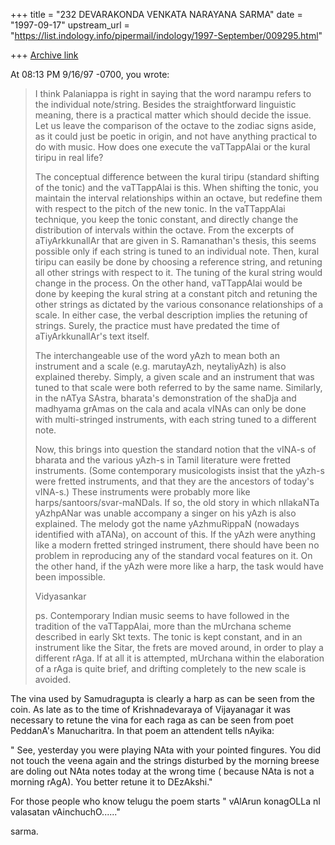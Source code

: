 +++
title = "232 DEVARAKONDA VENKATA NARAYANA SARMA"
date = "1997-09-17"
upstream_url = "https://list.indology.info/pipermail/indology/1997-September/009295.html"

+++
[Archive link](https://list.indology.info/pipermail/indology/1997-September/009295.html)

At 08:13 PM 9/16/97 -0700, you wrote:
>I think Palaniappa is right in saying that the word narampu refers to the
>individual note/string. Besides the straightforward linguistic meaning,
>there is a practical matter which should decide the issue. Let us leave
>the comparison of the octave to the zodiac signs aside, as it could just
>be poetic in origin, and not have anything practical to do with music. How
>does one execute the vaTTappAlai or the kural tiripu in real life?
>
>The conceptual difference between the kural tiripu (standard shifting of
>the tonic) and the vaTTappAlai is this. When shifting the tonic, you
>maintain the interval relationships within an octave, but redefine them
>with respect to the pitch of the new tonic. In the vaTTappAlai technique,
>you keep the tonic constant, and directly change the distribution of
>intervals within the octave. From the excerpts of aTiyArkkunallAr that are
>given in S. Ramanathan's thesis, this seems possible only if each string
>is tuned to an individual note. Then, kural tiripu can easily be done by
>choosing a reference string, and retuning all other strings with respect
>to it. The tuning of the kural string would change in the process. On the
>other hand, vaTTappAlai would be done by keeping the kural string at a
>constant pitch and retuning the other strings as dictated by the various
>consonance relationships of a scale. In either case, the verbal
>description implies the retuning of strings. Surely, the practice must
>have predated the time of aTiyArkkunallAr's text itself.
>
>The interchangeable use of the word yAzh to mean both an instrument and a
>scale (e.g. marutayAzh, neytaliyAzh) is also explained thereby. Simply, a
>given scale and an instrument that was tuned to that scale were both
>referred to by the same name. Similarly, in the nATya SAstra, bharata's
>demonstration of the shaDja and madhyama grAmas on the cala and acala
>vINAs can only be done with multi-stringed instruments, with each string
>tuned to a different note.
>
>Now, this brings into question the standard notion that the vINA-s of
>bharata and the various yAzh-s in Tamil literature were fretted
>instruments. (Some contemporary musicologists insist that the yAzh-s were
>fretted instruments, and that they are the ancestors of today's vINA-s.)
>These instruments were probably more like harps/santoors/svar-maNDals.
>If so, the old story in which nIlakaNTa yAzhpANar was unable accompany a
>singer on his yAzh is also explained. The melody got the name yAzhmuRippaN
>(nowadays identified with aTANa), on account of this. If the yAzh were
>anything like a modern fretted stringed instrument, there should have been
>no problem in reproducing any of the standard vocal features on it. On the
>other hand, if the yAzh were more like a harp, the task would have been
>impossible.
>
>Vidyasankar
>
>ps. Contemporary Indian music seems to have followed in the tradition of
>the vaTTappAlai, more than the mUrchana scheme described in early Skt
>texts. The tonic is kept constant, and in an instrument like the Sitar,
>the frets are moved around, in order to play a different rAga. If at all
>it is attempted, mUrchana within the elaboration of a rAga is quite brief,
>and drifting completely to the new scale is avoided.
>
>

The vina used by Samudragupta is clearly a harp as can be seen from the
coin. As late as to the time of Krishnadevaraya of Vijayanagar it was
necessary to retune the vina for each raga as can be seen from poet
PeddanA's Manucharitra. In that
poem an attendent tells nAyika:

" See, yesterday you were playing NAta with your pointed fingures. You did
not touch the veena again and the strings disturbed by the morning breese
are doling out NAta notes today at the wrong time ( because NAta is not a
morning rAgA). You better retune it to DEzAkshi."

For those people who know telugu the poem starts " vAlArun konagOLLa nI
valasatan vAinchuchO......"

sarma.



